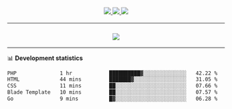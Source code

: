 <h3 align="center">
  <a href="https://github.com/hwalker928">
      <img src="https://img.shields.io/github/followers/hwalker928?label=Followers&style=for-the-badge&color=lightblue">
  </a>
  <a href="https://harryw.link/discord" alt="Discord">
      <img src="https://img.shields.io/discord/738451951758606336?label=discord&style=for-the-badge&color=lightblue"/>
  </a>
  <a href="https://harryw.link/sparked" alt="Sparked Host">
      <img src="https://img.shields.io/static/v1?label=Sponsor&message=Sparked%20Host&color=yellow&style=for-the-badge"/>
  </a>
</h3>

<hr>


<h3 align="center">
  <a href="https://github.com/hwalker928">
      <img src="https://github-profile-trophy.vercel.app/?username=hwalker928&no-bg=true&no-frame=true">
  </a>
</h3>


<hr>

📊 **Development statistics**

<!--START_SECTION:waka-->

```txt
PHP              1 hr            ██████████▓░░░░░░░░░░░░░░   42.22 %
HTML             44 mins         ███████▓░░░░░░░░░░░░░░░░░   31.05 %
CSS              11 mins         ██░░░░░░░░░░░░░░░░░░░░░░░   07.66 %
Blade Template   10 mins         ██░░░░░░░░░░░░░░░░░░░░░░░   07.57 %
Go               9 mins          █▓░░░░░░░░░░░░░░░░░░░░░░░   06.28 %
```

<!--END_SECTION:waka-->
